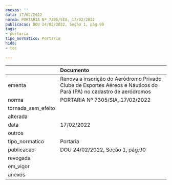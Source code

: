 ```yaml
---
anexos: ''
data: 17/02/2022
norma: PORTARIA Nº 7305/SIA, 17/02/2022
publicacao: DOU 24/02/2022, Seção 1, pág.90
tags:
- portaria
tipo_normatico: Portaria
hide: 
- toc 
 
---
```


|                    | Documento                                                                                                          |
|:-------------------|:-------------------------------------------------------------------------------------------------------------------|
| ementa             | Renova a inscrição do Aeródromo Privado Clube de Esportes Aéreos e Náuticos do Pará (PA) no cadastro de aeródromos |
| norma              | PORTARIA Nº 7305/SIA, 17/02/2022                                                                                   |
| tornada_sem_efeito |                                                                                                                    |
| alterada           |                                                                                                                    |
| data               | 17/02/2022                                                                                                         |
| outros             |                                                                                                                    |
| tipo_normatico     | Portaria                                                                                                           |
| publicacao         | DOU 24/02/2022, Seção 1, pág.90                                                                                    |
| revogada           |                                                                                                                    |
| em_vigor           |                                                                                                                    |
| anexos             |                                                                                                                    |